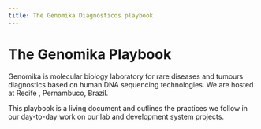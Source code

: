 ```yaml
---
title: The Genomika Diagnósticos playbook
---
```


# The Genomika Playbook

Genomika is molecular biology laboratory for rare diseases and tumours diagnostics based on human DNA sequencing technologies. We are hosted at Recife , Pernambuco, Brazil.

This playbook is a living document and outlines the practices we follow in our day-to-day work on 
our lab and development system projects.